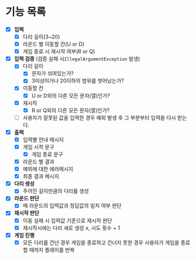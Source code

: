 # 기능 목록

-[x] **입력**
    - [x] 다리 길이(3~20)
    - [x] 라운드 별 이동할 칸(U or D)
    - [x] 게임 종료 시 재시작 여부(R or Q)
-[x] **입력 검증** (검증 실패 시`IllegalArgumentException` 발생)
    - [x] 다리 길이
        - [x] 문자가 섞여있는가?
        - [x] 3이상이거나 20이하의 범위를 벗어났는가?
    - [x] 이동할 칸
        - [x] U or D외의 다른 모든 문자(열)인가?
    - [x] 재시작
        - [x] R or Q외의 다른 모든 문자(열)인가?
    - [ ] 사용자가 잘못된 값을 입력한 경우 예외 발생 후 그 부분부터 입력을 다시 받는다.
-[x] **출력**
    - [x] 입력별 안내 메시지 
    - [x] 게임 시작 문구
      - [x] 게임 종료 문구
    - [x] 라운드 별 결과
    - [x] 예외에 대한 에러메시지
    - [x] 최종 결과 메시지
- [x] **다리 생성**
    - [x] 주어진 길이만큼의 다리를 생성
- [x] **라운드 판단**
    - [x] 매 라운드의 입력값과 정답값의 일치 여부 판단
- [x] **재시작 판단**
    - [x] 이동 실패 시 입력값 기준으로 재시작 판단  
    - [x] 재시작시에는 다리 새로 생성 x, 시도 횟수 + 1
- [x] **게임 진행** 
  - [x] 모든 다리를 건넌 경우 게임을 종료하고 건너지 못한 경우 사용자가 게임을 종료할 때까지 플레이를 반복
